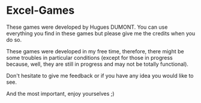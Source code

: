 # Excel-Games

These games were developed by Hugues DUMONT. You can use everything you find in these games but please give me the credits when you do so.

These games were developed in my free time, therefore, there might be some troubles in particular conditions (except for those in progress because, well, they are still in progress and may not be totally functional).

Don't hesitate to give me feedback or if you have any idea you would like to see.

And the most important, enjoy yourselves ;)
